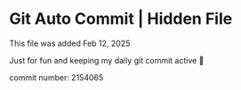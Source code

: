 # Git Auto Commit | Hidden File

This file was added Feb 12, 2025

Just for fun and keeping my daily git commit active 🤪

commit number: 2154065
